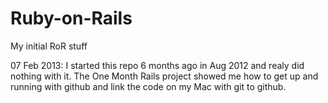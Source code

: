 Ruby-on-Rails
=============

My initial RoR stuff

07 Feb 2013: I started this repo 6 months ago in Aug 2012 and realy did nothing with it.  The One Month Rails project showed me how to get up and running with github and link the code on my Mac with git to github.
